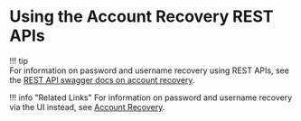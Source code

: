 # Using the Account Recovery REST APIs

!!! tip     
    For information on password and username recovery using REST APIs, see the [REST API swagger docs on account
    recovery](https://docs.wso2.com/apidocs/is/is510/account-recovery/).
    
!!! info "Related Links" 
    For information on password and username recovery via the UI instead,
    see [Account Recovery](../../learn/username-recovery/).
